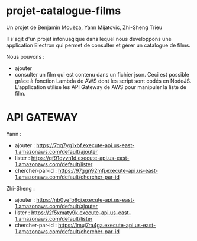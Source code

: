 # projet-catalogue-films

Un projet de Benjamin Mouëza, Yann Mijatovic, Zhi-Sheng Trieu  

Il s'agit d'un projet infonuagique dans lequel nous developpons une application Electron qui permet de consulter et gérer un catalogue de films. 

Nous pouvons :
- ajouter
- consulter
un film qui est contenu dans un fichier json. Ceci est possible grâce à fonction Lambda de AWS dont les script sont codés en NodeJS.
L'application utilise les API Gateway de AWS pour manipuler la liste de film.

# API GATEWAY

Yann :
 - ajouter : https://7qq7yg1xbf.execute-api.us-east-1.amazonaws.com/default/ajouter
 - lister : https://qf91dyvn1d.execute-api.us-east-1.amazonaws.com/default/lister
 - chercher-par-id : https://97ggn92mfj.execute-api.us-east-1.amazonaws.com/default/chercher-par-id
 
Zhi-Sheng :
 - ajouter : https://nb0yefb8cj.execute-api.us-east-1.amazonaws.com/default/ajouter
 - lister : https://2f5xmaty9k.execute-api.us-east-1.amazonaws.com/default/lister
 - chercher-par-id : https://lmuj7ra4ga.execute-api.us-east-1.amazonaws.com/default/chercher-par-id
